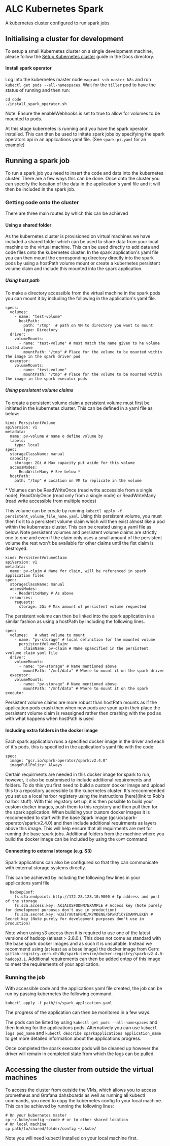 # ALC Kubernetes Spark
A kubernetes cluster configured to run spark jobs

## Initialising a cluster for development

To setup a small Kubernetes cluster on a single development machine, please follow the [Setup Kubernetes cluster](Docs/setup-kubernetes-cluster.md) guide in the Docs directory.

#### Install spark operator
Log into the kubernetes master node `vagrant ssh master-k8s` and run `kubectl get pods --all-namespaces`. Wait for the `tiller` pod to have the status of running and then run:
```
cd code
./install_spark_operator.sh
```
Note: Ensure the enableWebhooks is set to true to allow for volumes to be mounted to pods.

At this stage kubernetes is running and you have the spark operator installed. This can then be used to initate spark jobs by specifying the spark operators api in an applications yaml file. (See `spark-pi.yaml` for an example)


## Running a spark job
To run a spark job you need to insert the code and data into the kubernetes cluster. There are a few ways this can be done. Once onto the cluster you can specify the location of the data in the application's yaml file and it will then be included in the spark job.
### Getting code onto the cluster
There are three main routes by which this can be achieved 

#### Using a shared folder
As the kubernetes cluster is provisioned on virtual machines we have included a shared folder which can be used to share data from your local machine to the virtual machine. This can be used directly to add data and code files onto the kubernetes cluster. In the spark application's yaml file you can then mount the corresponding directory directly into the spark pods by using a hostPath volume mount or create a kubernetes persistent volume claim and include this mounted into the spark application.

##### Using host path

To make a directory accessible from the virtual machine in the spark pods you can mount it by including the following in the application's yaml file.

```
specs:
  volumes:
    - name: "test-volume"
      hostPath:
        path: "/tmp"  # path on VM to directory you want to mount
        type: Directory
  driver:
    volumeMounts:
      - name: "test-volume" # must match the name given to he volume listed above
        mountPath: "/tmp" # Place for the volume to be mounted within the image in the spark driver pod
  executor:
    volumeMounts:
      - name: "test-volume"
        mountPath: "/tmp" # Place for the volume to be mounted within the image in the spark executor pods
```

##### Using persistent volume claims
To create a persistent volume claim a persistent volume must first be initiated in the kubernetes cluster. This can be defined in a yaml file as below:
``` 
kind: PersistentVolume
apiVersion: v1
metadata:
  name: pv-volume # name o define volume by
  labels:
    type: local
spec:
  storageClassName: manual
  capacity:
    storage: 2Gi # Max capacity put aside for this volume
  accessModes:
    - ReadWriteMany # See below *
  hostPath:
    path: "/tmp" # Location on VM to replicate in the volume
```
   \* Volumes can be ReadWriteOnce (read write accessible from a single node), ReadOnlyOnce (read only from a single node) or ReadWriteMany (read write accessible from multiple nodes)

This volume can be create by running `kubectl apply -f persistent_volume_file_name.yaml`. Using this persistent volume, you must then fix it to a persistent volume claim which will then exist almost like a pod within the kubernetes cluster. This can be created using a yaml file as below. Note persistent volumes and persistent volume claims are strictly one to one and even if the claim only uses a small amount of the persistent volume the rest won't be available for other claims until the fist claim is destroyed. 

```
kind: PersistentVolumeClaim
apiVersion: v1
metadata:
  name: pv-claim # Name for claim, will be referenced in spark application files
spec:
  storageClassName: manual
  accessModes:
    - ReadWriteMany # As above
  resources:
    requests:
      storage: 2Gi # Max amount of persistent volume requested
```
The persistent volume can then be linked into the spark application in a similar fashion as using a hostPath by including the following lines.

```
spec:
  volumes:   # what volume to mount
    - name: "pv-storage" # local definition for the mounted volume
      persistentVolumeClaim:
        claimName: pv-claim # Name spaecified in the persistent vvolume claim yaml file
  driver:
    volumeMounts:
      - name: "pv-storage" # Name mentioned above
        mountPath: "/mnt/data" # Where to mount it on the spark driver
  executor:
    volumeMounts:
      - name: "pv-storage" # Name mentioned above
        mountPath: "/mnt/data" # Where to mount it on the spark executor
```
Persistent volume claims are more robust than hostPath mounts as if the application pods crash then when new pods are spun up in their place the persistent volume claim is reassigned rather then crashing with the pod as with what happens when hostPath is used

#### Including extra folders in the docker image
Each spark application runs a specified docker image in the driver and each of it's pods. this is specified in the application's yaml file with the code:
```
spec:
  image: "gcr.io/spark-operator/spark:v2.4.0"
  imagePullPolicy: Always
```
Certain requirments are needed in this docker image for spark to run, however, it also be customised to include additional requirements and folders. To do this you first need to build a custom docker image and upload this to a repository accessible to the kubernetes cluster. 
It's reccommended you set up a local harbor registery using the instructions [here](link to Rob's harbor stuff). 
With this registory set up, it is then possible to build your custom docker images, push them to this registory and then pull then for the spark application. 
When building your custom docker images it is reccomended to start with the base Spark image (gcr.io/spark-operator/spark:v2.4.0) and then include additional requirments as layers above this image. This will help ensure that all requirments are met for running the base spark jobs. Additional folders from the machine where you build the docker image can be included by using the `COPY` command

#### Connecting to external storage (e.g. S3)
Spark applications can also be configured so that they can communicate with external storage systems directly. 

This can be achieved by including the following few lines in your applications yaml file

```
  hadoopConf:
    fs.s3a.endpoint: http://172.28.128.10:9000 # Ip address and port of the storage 
    fs.s3a.access.key: AKIAIOSFODNN7EXAMPLE # Access key (Note purely for development purposes don't use in production)
    fs.s3a.secret.key: wJalrXUtnFEMI/K7MDENG/bPxRfiCYEXAMPLEKEY # Secret key (Note purely for development purposes don't use in production)
``` 

Note when using s3 access then it is required to use one of the latest versions of hadoop (atleast > 2.8.0.). This does not come as standard with the base spark docker images and as such it is unsuitable. Instead we recommend using (at least as a base image) the docker image from Cern: `gitlab-registry.cern.ch/db/spark-service/docker-registry/spark:v2.4.0-hadoop3.1`. Additional requirements can then be added ontop of this image to meet the requirements of your application. 

### Running the job
With accessible code and the applications yaml file created, the job can be run by passing kubernetes the following command.
```
kubectl apply -f path/to/spark_application.yaml
```
The progress of the application can then be monitored in a few ways.

The pods can be listed by using `kubectl get pods --all-namespaces` and then looking for the applications pods. Alternatively you can use `kubectl logs pod_name` and `kubectl describe sparkapplications application_name` to get more detailed information about the applications progress. 

Once completed the spark executor pods will be cleaned up however the driver will remain in completed state from which the logs can be pulled. 


## Accessing the cluster from outside the virtual machines

To access the cluster from outside the VMs, which allows you to access prometheus and Grafana dahsboards as well as running all kubectl commands, you need to copy the kubernetes config to your local machine. This can be achieved by running the following lines:

```
# On your kubernetes master
cp ~/.kube/config ~/code # or to other shared location
# On local machine 
cp path/to/shared/folder/config ~/.kube/
```
Note you will need kubectl installed on your local machine first. 